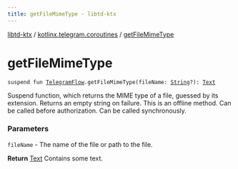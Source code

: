 ```yaml
---
title: getFileMimeType - libtd-ktx
---
```


[libtd-ktx](../index.html) / [kotlinx.telegram.coroutines](index.html) / [getFileMimeType](./get-file-mime-type.html)

# getFileMimeType

`suspend fun `[`TelegramFlow`](../kotlinx.telegram.core/-telegram-flow/index.html)`.getFileMimeType(fileName: `[`String`](https://kotlinlang.org/api/latest/jvm/stdlib/kotlin/-string/index.html)`?): `[`Text`](https://tdlibx.github.io/td/docs/org/drinkless/td/libcore/telegram/TdApi.Text.html)

Suspend function, which returns the MIME type of a file, guessed by its extension. Returns an
empty string on failure. This is an offline method. Can be called before authorization. Can be
called synchronously.

### Parameters

`fileName` - The name of the file or path to the file.

**Return**
[Text](https://tdlibx.github.io/td/docs/org/drinkless/td/libcore/telegram/TdApi.Text.html) Contains some text.

